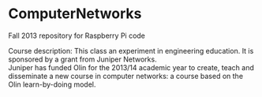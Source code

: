 ComputerNetworks
================

Fall 2013
repository for Raspberry Pi code

Course description: This class an experiment in engineering education. It is sponsored by a grant from Juniper Networks.   
Juniper has funded Olin for the 2013/14 academic year to create, teach and disseminate a new course in computer networks: 
a course based on the Olin learn-by-doing model.
